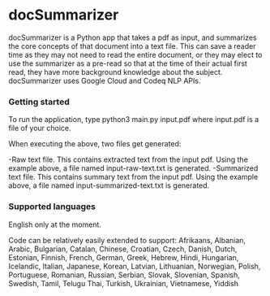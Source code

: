 # docSummarizer

docSummarizer is a Python app that takes a pdf as input, and summarizes the core concepts of that document into a text file.
This can save a reader time as they may not need to read the entire document, or they may elect to use the summarizer as a pre-read so that at the time of their actual first read, they have more background knowledge about the subject.
docSummarizer uses Google Cloud and Codeq NLP APIs.


### Getting started

To run the application, type python3 main.py input.pdf where input.pdf is a file of your choice.

When executing the above, two files get generated: 

-Raw text file. This contains extracted text from the input pdf. Using the example above, a file named input-raw-text.txt is generated.
-Summarized text file. This contains summary text from the input pdf. Using the example above, a file named input-summarized-text.txt is generated.


### Supported languages

English only at the moment.

Code can be relatively easily extended to support:
Afrikaans, Albanian, Arabic, Bulgarian, Catalan, Chinese, Croatian, Czech, Danish, Dutch, Estonian, Finnish, French, German, Greek, Hebrew, Hindi, Hungarian, Icelandic, Italian, Japanese, Korean, Latvian, Lithuanian, Norwegian, Polish, Portuguese, Romanian, Russian, Serbian, Slovak, Slovenian, Spanish, Swedish, Tamil, Telugu Thai, Turkish, Ukrainian, Vietnamese, Yiddish
